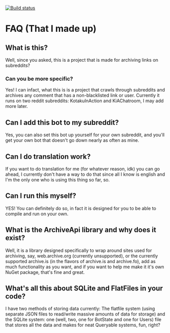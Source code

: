 [![Build status](https://ci.appveyor.com/api/projects/status/jjt5d1fech57nu09/branch/master?svg=true)](https://ci.appveyor.com/project/chuggafan/mnemosyne-2-1/branch/master)

# FAQ (That I made up)
## What is this?

Well, since you asked, this is a project that is made for archiving links on subreddits?

### Can you be more specific?

Yes! I can infact, what this is is a project that crawls through subreddits and archives any comment that has a non-blacklisted link or user. Currently it runs on two reddit subreddits: KotakuInAction and KiAChatroom, I may add more later.

## Can I add this bot to my subreddit?

Yes, you can also set this bot up yourself for your own subreddit, and you'll get your own bot that doesn't go down nearly as often as mine.

## Can I do translation work?

If you want to do translation for me (for whatever reason, idk) you can go ahead, I currently don't have a way to do that since all I know is english and I'm the only one who is using this thing so far, so.

## Can I run this myself?

YES! You can definitely do so, in fact it is designed for you to be able to compile and run on your own.

## What is the ArchiveApi library and why does it exist?

Well, it is a library designed specifically to wrap around sites used for archiving, say, web.archive.org (currently unsupported), or the currently supported archive.is (in the flavors of archive.is and archive.fo), add as much functionality as you want, and if you want to help me make it it's own NuGet package, that's fine and great.

## What's all this about SQLite and FlatFiles in your code?

I have two methods of storing data currently: The flatfile system (using separate JSON files to read/write massive amounts of data for storage) and the SQLite system: one (well, two, one for BotState and one for Users) file that stores all the data and makes for neat Queryable systems, fun, right?